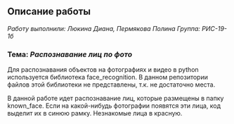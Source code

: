 ## Описание работы

_Работу выполнили: Люкина Диана, Пермякова Полина_
_Группа: РИС-19-1б_

### Тема: _Распознавание лиц по фото_ 

Для распознавания объектов на фотографиях и видео в python используется библиотека face_recognition. В данном репозитории файлов этой библиотеки не представлены, т.к. не достаточно места. 

В данной работе идет распознавание лиц, которые размещены в папку known_face. Если на какой-нибудь фотографии появятся эти лица, код выделит их в синюю рамку. Незнакомые лица в красную.

